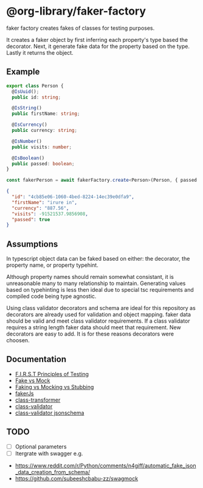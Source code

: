 # @org-library/faker-factory

faker factory creates fakes of classes for testing purposes.

It creates a faker object by first inferring each property's type based the
decorator. Next, it generate fake data for the property based on the type.
Lastly it returns the object.

## Example

```typescript
export class Person {
  @IsUuid();
  public id: string;

  @IsString()
  public firstName: string;

  @IsCurrency()
  public currency: string;

  @IsNumber()
  public visits: number;

  @IsBoolean()
  public passed: boolean;
}

const fakerPerson = await fakerFactory.create<Person>(Person, { passed: true });

```

```json
{
  "id": "4cb85e06-1060-4bed-8224-14ec39e0dfa9",
  "firstName": "irure in",
  "currency": "887.56",
  "visits": -91521537.9856908,
  "passed": true
}
```

## Assumptions

In typescript object data can be faked based on either: the decorator, the
property name, or property typehint.

Although property names should remain somewhat consistant, it is unreasonable
many to many relationship to maintain. Generating values based on typehinting is
less then ideal due to special tsc requirements and compiled code being type
agnostic.

Using class validator decorators and schema are ideal for this repository as
decorators are already used for validation and object mapping. faker data should
be valid and meet class validator requirements. If a class validator requires a
string length faker data should meet that requirement. New decorators are easy
to add. It is for these reasons decorators were choosen.

## Documentation

- [F.I.R.S.T Principles of Testing](https://medium.com/@tasdikrahman/f-i-r-s-t-principles-of-testing-1a497acda8d6>6)
- [Fake vs Mock](https://medium.com/@june.pravin/mocking-is-not-practical-use-fakes-e30cc6eaaf4e)
- [Faking vs Mocking vs Stubbing](https://www.educative.io/answers/what-is-faking-vs-mocking-vs-stubbinghttps://www.educative.io/answers/what-is-faking-vs-mocking-vs-stubbing)
- [fakerJs](https://fakerjs.dev/api/date.html#date)
- [class-transformer](https://github.com/typestack/class-transformer/tree/master)
- [class-validator](https://github.com/typestack/class-validator)
- [class-validator jsonschema](https://github.com/epiphone/class-validator-jsonschema)

## TODO

- [ ] Optional parameters
- [ ] Itergrate with swagger e.g.
- <https://www.reddit.com/r/Python/comments/n4giff/automatic_fake_json_data_creation_from_schema/>
- <https://github.com/subeeshcbabu-zz/swagmock>
